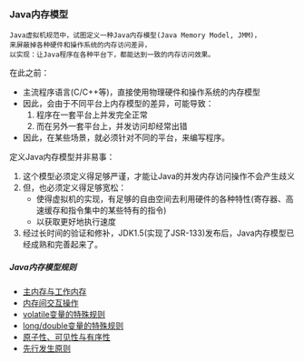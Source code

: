 ### Java内存模型

```
Java虚拟机规范中，试图定义一种Java内存模型(Java Memory Model, JMM)，
来屏蔽掉各种硬件和操作系统的内存访问差异，
以实现：让Java程序在各种平台下，都能达到一致的内存访问效果。
```

在此之前：
* 主流程序语言(C/C++等)，直接使用物理硬件和操作系统的内存模型
* 因此，会由于不同平台上内存模型的差异，可能导致：
    1. 程序在一套平台上并发完全正常
    2. 而在另外一套平台上，并发访问却经常出错
* 因此，在某些场景，就必须针对不同的平台，来编写程序。

定义Java内存模型并非易事：
1. 这个模型必须定义得足够严谨，才能让Java的并发内存访问操作不会产生歧义
2. 但，也必须定义得足够宽松：
    * 使得虚拟机的实现，有足够的自由空间去利用硬件的各种特性(寄存器、高速缓存和指令集中的某些特有的指令)
    * 以获取更好地执行速度
3. 经过长时间的验证和修补，JDK1.5(实现了JSR-133)发布后，Java内存模型已经成熟和完善起来了。

##### Java内存模型规则

* [主内存与工作内存](JMM/Main&Work.md)
* [内存间交互操作](JMM/MemoryInteractive.md)
* [volatile变量的特殊规则](JMM/Volatile.md)
* [long/double变量的特殊规则](JMM/Long&Double.md)
* [原子性、可见性与有序性](JMM/Atomicity&Visibility&Ordering.md)
* [先行发生原则](JMM/HanppensBefore.md)

